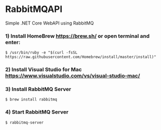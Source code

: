 # RabbitMQAPI
Simple .NET Core WebAPI using RabbitMQ

### 1) Install HomeBrew https://brew.sh/ or open terminal and enter:

    $ /usr/bin/ruby -e "$(curl -fsSL https://raw.githubusercontent.com/Homebrew/install/master/install)"


### 2) Install Visual Studio for Mac https://www.visualstudio.com/vs/visual-studio-mac/

### 3) Install RabbitMQ Server

    $ brew install rabbitmq
    
### 4) Start RabbitMQ Server    

    $ rabbitmq-server
